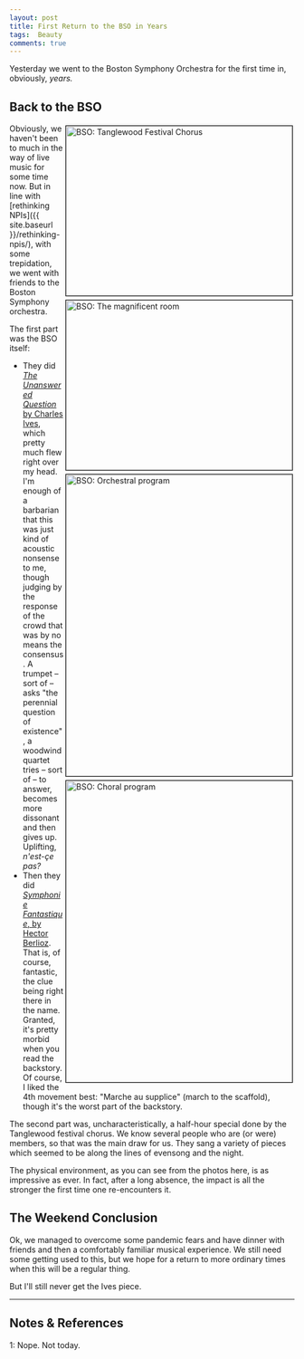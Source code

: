 ```yaml
---
layout: post
title: First Return to the BSO in Years
tags:  Beauty
comments: true
---
```


Yesterday we went to the Boston Symphony Orchestra for the first time in, obviously,
_years._  

## Back to the BSO  

<a href="{{ site.baseurl }}/images/2022-03-12-return-to-bso-1.jpg"><img src="{{ site.baseurl }}/images/2022-03-12-return-to-bso-1.jpg" width="400" height="300" alt="BSO: Tanglewood Festival Chorus" title="BSO: Tanglewood Festival Chorus" style="float: right; margin: 3px 3px 3px 3px; border: 1px solid #000000;"></a>
<a href="{{ site.baseurl }}/images/2022-03-12-return-to-bso-2.jpg"><img src="{{
site.baseurl }}/images/2022-03-12-return-to-bso-2.jpg" width="400" height="300" alt="BSO: The magnificent room" title="BSO: The magnificent room" style="float: right; margin: 3px 3px 3px 3px; border: 1px solid #000000;"></a>
<a href="{{ site.baseurl }}/images/2022-03-12-return-to-bso-3.jpg"><img src="{{ site.baseurl }}/images/2022-03-12-return-to-bso-3-thumb.jpg" width="400" height="533" alt="BSO: Orchestral program" title="BSO: Orchestral program" style="float: right; margin: 3px 3px 3px 3px; border: 1px solid #000000;"></a>
<a href="{{ site.baseurl }}/images/2022-03-12-return-to-bso-4.jpg"><img src="{{ site.baseurl }}/images/2022-03-12-return-to-bso-4-thumb.jpg" width="400" height="533" alt="BSO: Choral program" title="BSO: Choral program" style="float: right; margin: 3px 3px 3px 3px; border: 1px solid #000000;"></a>
Obviously, we haven't been to much in the way of live music for some time now.  But in
line with [rethinking NPIs]({{ site.baseurl }}/rethinking-npis/), with some trepidation,
we went with friends to the Boston Symphony orchestra.  

The first part was the BSO itself:  
- They did
  [_The Unanswered Question_ by Charles Ives](https://en.wikipedia.org/wiki/The_Unanswered_Question),
  which pretty much flew right over my head.  I'm enough of a barbarian that this was just
  kind of acoustic nonsense to me, though judging by the response of the crowd that was by
  no means the consensus.  A trumpet &ndash; sort of &ndash; asks "the perennial question
  of existence", a woodwind quartet tries &ndash; sort of &ndash; to answer, becomes more
  dissonant and then gives up.  Uplifting, _n'est-&ccedil;e pas?_  
- Then they did
  [_Symphonie Fantastique_, by Hector Berlioz](https://en.wikipedia.org/wiki/Symphonie_fantastique).
  That is, of course, fantastic, the clue being right there in the name.  Granted, it's
  pretty morbid when you read the backstory.  Of course, I liked the 4th movement best:
  "Marche au supplice" (march to the scaffold), though it's the worst part of the
  backstory.  

The second part was, uncharacteristically, a half-hour special done by the Tanglewood
festival chorus.  We know several people who are (or were) members, so that was the main
draw for us.  They sang a variety of pieces which seemed to be along the lines of evensong
and the night.  

The physical environment, as you can see from the photos here, is as impressive as ever.
In fact, after a long absence, the impact is all the stronger the first time one
re-encounters it.  

## The Weekend Conclusion  

Ok, we managed to overcome some pandemic fears and have dinner with friends and then a
comfortably familiar musical experience.  We still need some getting used to this, but we
hope for a return to more ordinary times when this will be a regular thing.  

But I'll still never get the Ives piece.  

---

## Notes &amp; References  

<!--
<sup id="fn1a">[[1]](#fn1)</sup>

<a id="fn1">1</a>: ***, ["***"](***), *** [↩](#fn1a)  

<a href="{{ site.baseurl }}/images/***">
  <img src="{{ site.baseurl }}/images/***" width="400" height="***" alt="***" title="***" style="float: right; margin: 3px 3px 3px 3px; border: 1px solid #000000;">
</a>

<iframe width="400" height="224" src="***" allow="accelerometer; encrypted-media; gyroscope; picture-in-picture" allowfullscreen style="float: right; margin: 3px 3px 3px 3px; border: 1px solid #000000;"></iframe>
-->

<a id="fn1">1</a>: Nope.  Not today.  
